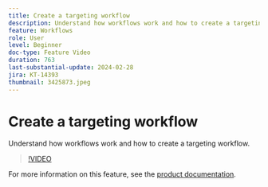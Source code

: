 ```yaml
---
title: Create a targeting workflow
description: Understand how workflows work and how to create a targeting workflow.
feature: Workflows
role: User
level: Beginner
doc-type: Feature Video
duration: 763
last-substantial-update: 2024-02-28
jira: KT-14393
thumbnail: 3425873.jpeg
---
```


# Create a targeting workflow

Understand how workflows work and how to create a targeting workflow.

>[!VIDEO](https://video.tv.adobe.com/v/3425873/?learn=on)


For more information on this feature, see the [product documentation](https://experienceleague.adobe.com/docs/campaign-web/v8/wf/gs-workflows.html).
